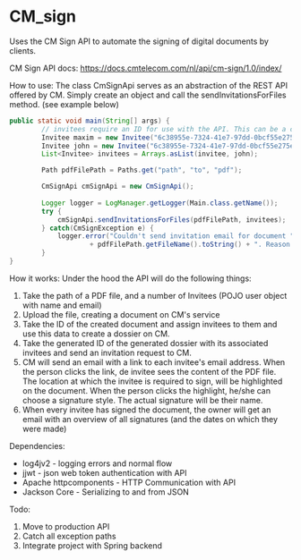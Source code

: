 # CM_sign
Uses the CM Sign API to automate the signing of digital documents by clients.

CM Sign API docs:
https://docs.cmtelecom.com/nl/api/cm-sign/1.0/index/

How to use:
The class CmSignApi serves as an abstraction of the REST API offered by CM.
Simply create an object and call the sendInvitationsForFiles method. (see example below)

```java
public static void main(String[] args) {
        // invitees require an ID for use with the API. This can be a customer ID used by your backend
        Invitee maxim = new Invitee("6c38955e-7324-41e7-97dd-0bcf55e275e2", "Maxim", "maxim.coppieters@student.pxl.be");
        Invitee john = new Invitee("6c38955e-7324-41e7-97dd-0bcf55e275e2", "John", "johndoe@gmail.com");
        List<Invitee> invitees = Arrays.asList(invitee, john);

        Path pdfFilePath = Paths.get("path", "to", "pdf");

        CmSignApi cmSignApi = new CmSignApi();
      
        Logger logger = LogManager.getLogger(Main.class.getName());
        try {
            cmSignApi.sendInvitationsForFiles(pdfFilePath, invitees);
        } catch(CmSignException e) {
            logger.error("Couldn't send invitation email for document "
                    + pdfFilePath.getFileName().toString() + ". Reason: " + e.getMessage());
        }
}
```
How it works:
Under the hood the API will do the following things:
1. Take the path of a PDF file, and a number of Invitees (POJO user object with name and email)
2. Upload the file, creating a document on CM's service
3. Take the ID of the created document and assign invitees to them and use this data to create a dossier on CM.
4. Take the generated ID of the generated dossier with its associated invitees and send an invitation request to CM.
5. CM will send an email with a link to each invitee's email address. When the person clicks the link, de invitee sees
the content of the PDF file. The location at which the invitee is required to sign, will be highlighted on the document.
When the person clicks the highlight, he/she can choose a signature style. The actual signature will be their name.
6. When every invitee has signed the document, the owner will get an email with an overview of all signatures (and the dates on which they were made)

Dependencies:
* log4jv2 - logging errors and normal flow
* jjwt - json web token authentication with API
* Apache httpcomponents - HTTP Communication with API
* Jackson Core - Serializing to and from JSON

Todo:
1. Move to production API
2. Catch all exception paths
3. Integrate project with Spring backend
